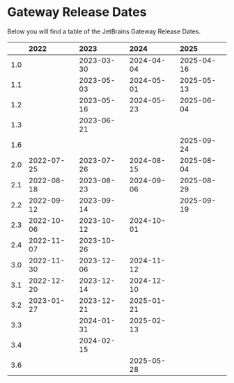 # Gateway Release Dates
Below you will find a table of the JetBrains Gateway Release Dates.

|     | 2022       | 2023       | 2024       | 2025       |
|----:|:-----------|:-----------|:-----------|:-----------|
| 1.0 |            | 2023-03-30 | 2024-04-04 | 2025-04-16 |
| 1.1 |            | 2023-05-03 | 2024-05-01 | 2025-05-13 |
| 1.2 |            | 2023-05-16 | 2024-05-23 | 2025-06-04 |
| 1.3 |            | 2023-06-21 |            |            |
| 1.6 |            |            |            | 2025-09-24 |
| 2.0 | 2022-07-25 | 2023-07-26 | 2024-08-15 | 2025-08-04 |
| 2.1 | 2022-08-18 | 2023-08-23 | 2024-09-06 | 2025-08-29 |
| 2.2 | 2022-09-12 | 2023-09-14 |            | 2025-09-19 |
| 2.3 | 2022-10-06 | 2023-10-12 | 2024-10-01 |            |
| 2.4 | 2022-11-07 | 2023-10-26 |            |            |
| 3.0 | 2022-11-30 | 2023-12-06 | 2024-11-12 |            |
| 3.1 | 2022-12-20 | 2023-12-14 | 2024-12-10 |            |
| 3.2 | 2023-01-27 | 2023-12-21 | 2025-01-21 |            |
| 3.3 |            | 2024-01-31 | 2025-02-13 |            |
| 3.4 |            | 2024-02-15 |            |            |
| 3.6 |            |            | 2025-05-28 |            |